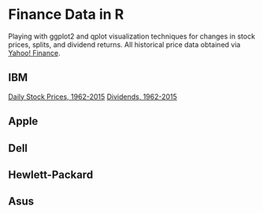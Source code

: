 # Finance Data in R
Playing with ggplot2 and qplot visualization techniques for changes in stock prices, splits, and dividend returns.  All historical price data obtained via [Yahoo! Finance](http://finance.yahoo.com/).

## IBM
[Daily Stock Prices, 1962-2015](http://finance.yahoo.com/q/hp?s=IBM&a=00&b=2&c=1962&d=01&e=13&f=2015&g=d)
[Dividends, 1962-2015](http://finance.yahoo.com/q/hp?s=IBM&a=00&b=2&c=1962&d=01&e=13&f=2015&g=v)

## Apple

## Dell

## Hewlett-Packard

## Asus
